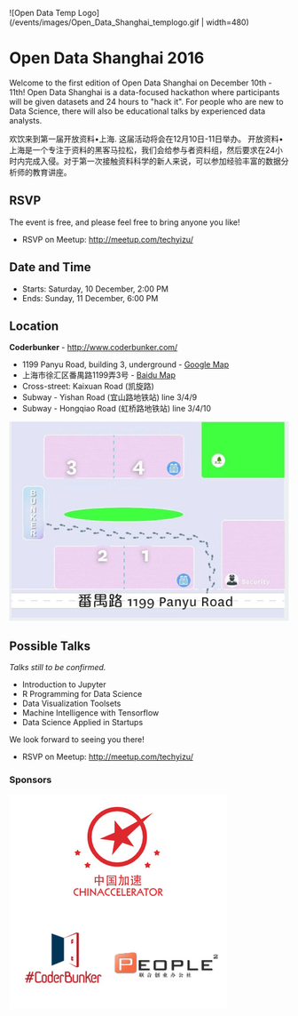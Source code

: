 ![Open Data Temp Logo](/events/images/Open_Data_Shanghai_templogo.gif | width=480)

# Open Data Shanghai 2016

Welcome to the first edition of Open Data Shanghai on December 10th - 11th!  Open Data Shanghai is a data-focused hackathon where participants will be given datasets and 24 hours to "hack it". For people who are new to Data Science, there will also be educational talks by experienced data analysts.

欢饮来到第一届开放资料•上海. 这届活动将会在12月10日-11日举办。 开放资料•上海是一个专注于资料的黑客马拉松，我们会给参与者资料组，然后要求在24小时内完成入侵。对于第一次接触资料科学的新人来说，可以参加经验丰富的数据分析师的教育讲座。


## RSVP
The event is free, and please feel free to bring anyone you like!

* RSVP on Meetup:  http://meetup.com/techyizu/


## Date and Time

* Starts:  Saturday, 10 December, 2:00 PM 
* Ends:  Sunday, 11 December, 6:00 PM 


## Location

**Coderbunker** - http://www.coderbunker.com/ 

* 1199 Panyu Road, building 3, underground  -  [Google Map](https://goo.gl/maps/y777yzVGqzR2)
* 上海市徐汇区番禺路1199弄3号  -  [Baidu Map](http://j.map.baidu.com/_mXVC)
* Cross-street: Kaixuan Road (凯旋路)
* Subway - Yishan Road (宜山路地铁站) line 3/4/9
* Subway - Hongqiao Road (虹桥路地铁站) line 3/4/10

![Coderbunker Map](/events/images/coderbunker_map.jpg)


## Possible Talks
*Talks still to be confirmed.*

- Introduction to Jupyter
- R Programming for Data Science 
- Data Visualization Toolsets
- Machine Intelligence with Tensorflow
- Data Science Applied in Startups


We look forward to seeing you there!

* RSVP on Meetup:  http://meetup.com/techyizu/



### Sponsors

![Open Data Shanghai Sponsors](/events/images/open_data_shanghai_2016_sponsors.jpg)
